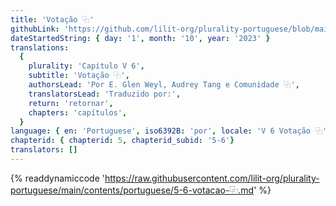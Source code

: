 ```yaml
---
title: 'Votação ⿻'
githubLink: 'https://github.com/lilit-org/plurality-portuguese/blob/main/contents/portuguese/5-6-votacao-⿻.md'
dateStartedString: { day: '1', month: '10', year: '2023' }
translations:
  {
    plurality: 'Capítulo V 6',
    subtitle: 'Votação ⿻',
    authorsLead: 'Por E. Glen Weyl, Audrey Tang e Comunidade ⿻',
    translatorsLead: 'Traduzido por:',
    return: 'retornar',
    chapters: 'capítulos',
  }
language: { en: 'Portuguese', iso6392B: 'por', locale: 'V 6 Votação ⿻' }
chapterid: { chapterid: 5, chapterid_subid: '5-6'}
translators: []
---
```

{% readdynamiccode 'https://raw.githubusercontent.com/lilit-org/plurality-portuguese/main/contents/portuguese/5-6-votacao-⿻.md' %} 